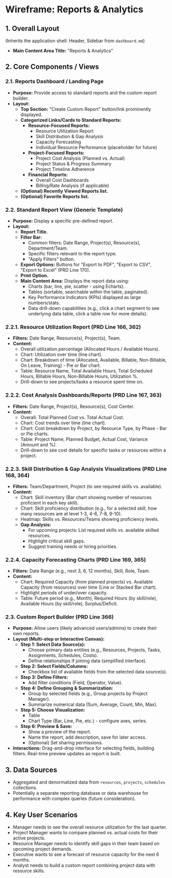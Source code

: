 # Wireframe: Reports & Analytics

## 1. Overall Layout
(Inherits the application shell: Header, Sidebar from `dashboard.md`)

*   **Main Content Area Title:** "Reports & Analytics"

## 2. Core Components / Views

### 2.1. Reports Dashboard / Landing Page

*   **Purpose:** Provide access to standard reports and the custom report builder.
*   **Layout:**
    *   **Top Section:** "Create Custom Report" button/link prominently displayed.
    *   **Categorized Links/Cards to Standard Reports:**
        *   **Resource-Focused Reports:**
            *   Resource Utilization Report
            *   Skill Distribution & Gap Analysis
            *   Capacity Forecasting
            *   Individual Resource Performance (placeholder for future)
        *   **Project-Focused Reports:**
            *   Project Cost Analysis (Planned vs. Actual)
            *   Project Status & Progress Summary
            *   Project Timeline Adherence
        *   **Financial Reports:**
            *   Overall Cost Dashboards
            *   Billing/Rate Analysis (if applicable)
    *   **(Optional) Recently Viewed Reports list.**
    *   **(Optional) Favorite Reports list.**

### 2.2. Standard Report View (Generic Template)

*   **Purpose:** Display a specific pre-defined report.
*   **Layout:**
    *   **Report Title.**
    *   **Filter Bar:**
        *   Common filters: Date Range, Project(s), Resource(s), Department/Team.
        *   Specific filters relevant to the report type.
        *   "Apply Filters" button.
    *   **Export Options:** Buttons for "Export to PDF", "Export to CSV", "Export to Excel" (PRD Line 170).
    *   **Print Option.**
    *   **Main Content Area:** Displays the report data using:
        *   Charts (bar, line, pie, scatter - using Echarts).
        *   Tables (sortable, searchable within the table, paginated).
        *   Key Performance Indicators (KPIs) displayed as large numbers/stats.
        *   Data drill-down capabilities (e.g., click a chart segment to see underlying data table, click a table row for more details).

### 2.2.1. Resource Utilization Report (PRD Line 166, 362)

*   **Filters:** Date Range, Resource(s), Project(s), Team.
*   **Content:**
    *   Overall utilization percentage (Allocated Hours / Available Hours).
    *   Chart: Utilization over time (line chart).
    *   Chart: Breakdown of time (Allocated, Available, Billable, Non-Billable, On Leave, Training) - Pie or Bar chart.
    *   Table: Resource Name, Total Available Hours, Total Scheduled Hours, Billable Hours, Non-Billable Hours, Utilization %.
    *   Drill-down to see projects/tasks a resource spent time on.

### 2.2.2. Cost Analysis Dashboards/Reports (PRD Line 167, 363)

*   **Filters:** Date Range, Project(s), Resource(s), Cost Center.
*   **Content:**
    *   Overall: Total Planned Cost vs. Total Actual Cost.
    *   Chart: Cost trends over time (line chart).
    *   Chart: Cost breakdown by Project, by Resource Type, by Phase - Bar or Pie charts.
    *   Table: Project Name, Planned Budget, Actual Cost, Variance (Amount and %).
    *   Drill-down to see cost details for specific tasks or resources within a project.

### 2.2.3. Skill Distribution & Gap Analysis Visualizations (PRD Line 168, 364)

*   **Filters:** Team/Department, Project (to see required skills vs. available).
*   **Content:**
    *   Chart: Skill inventory (Bar chart showing number of resources proficient in each key skill).
    *   Chart: Skill proficiency distribution (e.g., for a selected skill, how many resources are at level 1-3, 4-6, 7-8, 9-10).
    *   Heatmap: Skills vs. Resources/Teams showing proficiency levels.
    *   **Gap Analysis:**
        *   For upcoming projects: List required skills vs. available skilled resources.
        *   Highlight critical skill gaps.
        *   Suggest training needs or hiring priorities.

### 2.2.4. Capacity Forecasting Charts (PRD Line 169, 365)

*   **Filters:** Date Range (e.g., next 3, 6, 12 months), Skill, Role, Team.
*   **Content:**
    *   Chart: Required Capacity (from planned projects) vs. Available Capacity (from resources) over time (Line or Stacked Bar chart).
    *   Highlight periods of under/over capacity.
    *   Table: Future period (e.g., Month), Required Hours (by skill/role), Available Hours (by skill/role), Surplus/Deficit.

### 2.3. Custom Report Builder (PRD Line 366)

*   **Purpose:** Allow users (likely advanced users/admins) to create their own reports.
*   **Layout (Multi-step or Interactive Canvas):**
    *   **Step 1: Select Data Source(s):**
        *   Choose primary data entities (e.g., Resources, Projects, Tasks, Assignments, Schedules, Costs).
        *   Define relationships if joining data (simplified interface).
    *   **Step 2: Select Fields/Columns:**
        *   Checkbox list of available fields from the selected data source(s).
    *   **Step 3: Define Filters:**
        *   Add filter conditions (Field, Operator, Value).
    *   **Step 4: Define Grouping & Summarization:**
        *   Group by selected fields (e.g., Group projects by Project Manager).
        *   Summarize numerical data (Sum, Average, Count, Min, Max).
    *   **Step 5: Choose Visualization:**
        *   Table
        *   Chart Type (Bar, Line, Pie, etc.) - configure axes, series.
    *   **Step 6: Preview & Save:**
        *   Show a preview of the report.
        *   Name the report, add description, save for later access.
        *   (Optional) Set sharing permissions.
*   **Interactions:** Drag-and-drop interface for selecting fields, building filters. Real-time preview updates as report is built.

## 3. Data Sources
*   Aggregated and denormalized data from `resources`, `projects`, `schedules` collections.
*   Potentially a separate reporting database or data warehouse for performance with complex queries (future consideration).

## 4. Key User Scenarios
*   Manager needs to see the overall resource utilization for the last quarter.
*   Project Manager wants to compare planned vs. actual costs for their active projects.
*   Resource Manager needs to identify skill gaps in their team based on upcoming project demands.
*   Executive wants to see a forecast of resource capacity for the next 6 months.
*   Analyst needs to build a custom report combining project data with resource skills.

